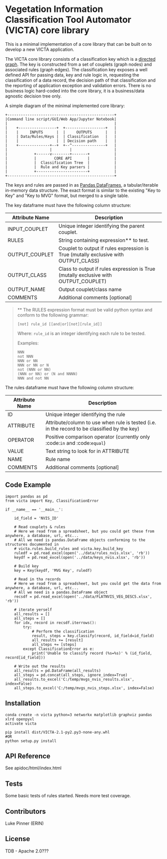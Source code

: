 # Vegetation Information Classification Tool Automator (VICTA) core library

This is a minimal implementation of a core library that can be built on to develop a new VICTA application.


The VICTA core library consists of a classification key which is a [directed graph](https://en.wikipedia.org/wiki/Directed_graph). The key is constructed from a set of couplets (graph nodes) and associated rules (graph edges).  The classification key exposes a well defined API for passing data, key and rule logic in, requesting the classification of a data record, the decision path of that classification and the reporting of application exception and validation errors.  There is no business logic hard-coded into the core library, it is a business/data agnostic decision tree only.

A simple diagram of the minimal implemented core library:

    +------------------------------------------------+
    |Command line script/GUI/Web App/Jupyter Notebook|
    |                                                |
    |    +-----------------+  +------------------+   |
    |    |     INPUTS      |  |     OUTPUTS      |   |
    |    | Data/Rules/Keys |  | Classification   |   |
    |    |                 |  | Decision path    |   |
    |    +--------------+--+  +--^---------------+   |
    |                   |        |                   |
    |            +------v--------+-------+           |
    |            |        CORE API       |           |
    |            |  Classification Tree  |           |
    |            |  Rule and Key parsers |           |
    |            +-----------------------+           |
    +------------------------------------------------+

The keys and rules are passed in as [Pandas DataFrames](https://pandas.pydata.org/pandas-docs/stable/generated/pandas.DataFrame.html), a tabular/iterable in-memory data structure. The exact format is similar to the existing "Key to Key" and "Key to MVG" format, but merged to a single table.

The key dataframe must have the following column structure:

| Attribute Name  | Description                                                                         |
|-----------------|-------------------------------------------------------------------------------------|
| INPUT_COUPLET   | Unique integer identifying the parent couplet.                                      |
| RULES           | String containing expression** to test.                                               |
| OUTPUT_COUPLET  | Couplet to output if rules expression is True (mutally exclusive with OUTPUT_CLASS) |
| OUTPUT_CLASS    | Class to output if rules expression is True (mutally exclusive with OUTPUT_COUPLET) |
| OUTPUT_NAME     | Output couplet/class name                                                           |
| COMMENTS        | Additional comments [optional]                                                      |


>** The RULES expression format must be valid python syntax and conform to the following grammar:
>
>     [not] rule_id [[and|or][not][rule_id]]
>
> Where: `rule_id` is an integer identifying each rule to be tested.
>
>Examples:
>
>     NNN
>     not NNN
>     NNN or NN
>     NNN or NN or N
>     not (NNN or NN)
>     (NNN or NN) or (N and NNNN)
>     NNN and not NN


The rules dataframe must have the following column structure:

| Attribute Name   | Description                                                                                          |
|------------------|------------------------------------------------------------------------------------------------------|
|    ID            |    Unique integer   identifying the rule                                                             |
|    ATTRIBUTE     |    Attribute/column to   use when rule is tested (i.e. in the record to be classified by the key)    |
|    OPERATOR      |    Positive comparison   operator (currently only :code:`in` and :code:`equal`)                      |
|    VALUE         |    Text string to look   for in ATTRIBUTE                                                            |
|    NAME          |    Rule name                                                                                         |
|    COMMENTS      | Additional comments [optional]                                                                       |

## Code Example

    import pandas as pd
    from victa import Key, ClassificationError

    if __name__ == '__main__':

        id_field = 'NVIS_ID'

        # Read couplets & rules
        # Here we read from a spreadsheet, but you could get these from anywhere, a database, url, etc...
        # All we need is pandas.DataFrame objects conforming to the structures documented in
        # victa.rules.build_rules and victa.key.build_key
        ruledf = pd.read_excel(open('../data/rules_nvis.xlsx', 'rb'))
        keydf = pd.read_excel(open('../data/keys_nvis.xlsx', 'rb'))

        # Build key
        key = Key(keydf, 'MVG Key', ruledf)

        # Read in tha records
        # Here we read from a spreadsheet, but you could get the data from anywhere, a database, url, etc...
        # All we need is a pandas.DataFrame object
        recsdf = pd.read_excel(open('../data/FLATNVIS_VEG_DESC5.xlsx', 'rb'))

        # iterate yerself
        all_results = []
        all_steps = []
        for idx, record in recsdf.iterrows():
            try:
                # Perform the classification
                result, steps = key.classify(record, id_field=id_field)
                all_results += [result]
                all_steps += [steps]
            except ClassificationError as e:
                print('Unable to classify record (%s=%s)' % (id_field, record[id_field]))

        # Write out the results
        all_results = pd.DataFrame(all_results)
        all_steps = pd.concat(all_steps, ignore_index=True)
        all_results.to_excel('C:/temp/mvgs_nvis_results.xlsx', index=False)
        all_steps.to_excel('C:/temp/mvgs_nvis_steps.xlsx', index=False)


## Installation

    conda create -n victa python=3 networkx matplotlib graphviz pandas xlrd openpyxl
    activate victa
    
    pip install dist/VICTA-2.1-py2.py3-none-any.whl
    #OR
    python setup.py install

## API Reference

See apidoc/html/index.html

## Tests

Some basic tests of rules started. Needs more test coverage.

## Contributors

Luke Pinner (ERIN)

## License

TDB - Apache 2.0???